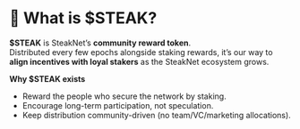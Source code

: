 # 🥩 What is $STEAK?

**$STEAK** is SteakNet’s **community reward token**.\
Distributed every few epochs alongside staking rewards, it’s our way to **align incentives with loyal stakers** as the SteakNet ecosystem grows.

**Why $STEAK exists**

* Reward the people who secure the network by staking.
* Encourage long-term participation, not speculation.
* Keep distribution community-driven (no team/VC/marketing allocations).
